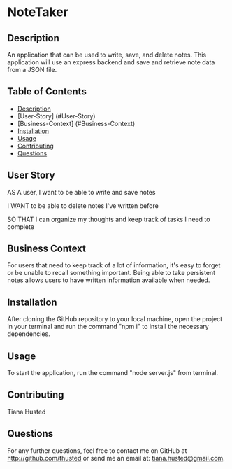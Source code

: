 # NoteTaker

## Description
An application that can be used to write, save, and delete notes. This application will use an express backend and save and retrieve note data from a JSON file.

## Table of Contents
* [Description](#Description)
* [User-Story] (#User-Story)
* [Business-Context] (#Business-Context)
* [Installation](#Installation)
* [Usage](#Usage)
* [Contributing](#Contributing)
* [Questions](#Questions)

## User Story

AS A user, I want to be able to write and save notes

I WANT to be able to delete notes I've written before

SO THAT I can organize my thoughts and keep track of tasks I need to complete

## Business Context

For users that need to keep track of a lot of information, it's easy to forget or be unable to recall something important. Being able to take persistent notes allows users to have written information available when needed.

## Installation
After cloning the GitHub repository to your local machine, open the project in your terminal and run the command "npm i" to install the necessary dependencies.

## Usage
To start the application, run the command "node server.js" from terminal.

## Contributing
Tiana Husted

## Questions
For any further questions, feel free to contact me on GitHub at http://github.com/thusted or send me an email at: tiana.husted@gmail.com.
